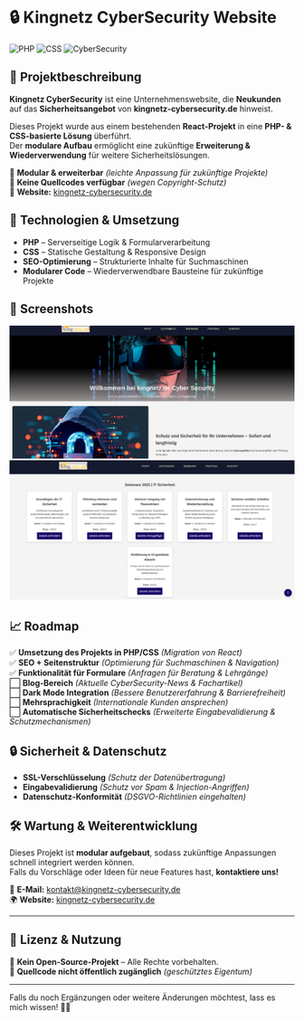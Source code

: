 # 🔒 Kingnetz CyberSecurity Website


<img src="https://img.shields.io/badge/PHP-%23777BB4.svg?style=for-the-badge&logo=php&logoColor=white" alt="PHP" width="100">
<img src="https://img.shields.io/badge/CSS-%231572B6.svg?style=for-the-badge&logo=css3&logoColor=white" alt="CSS" width="100">
<img src="https://img.shields.io/badge/CyberSecurity-Secure-blue?style=for-the-badge&logo=cybersecurity&logoColor=white" alt="CyberSecurity" width="140">



## 🚀 Projektbeschreibung

**Kingnetz CyberSecurity** ist eine Unternehmenswebsite, die **Neukunden** auf das **Sicherheitsangebot** von **kingnetz-cybersecurity.de** hinweist.  

Dieses Projekt wurde aus einem bestehenden **React-Projekt** in eine **PHP- & CSS-basierte Lösung** überführt.  
Der **modulare Aufbau** ermöglicht eine zukünftige **Erweiterung & Wiederverwendung** für weitere Sicherheitslösungen.

🔹 **Modular & erweiterbar** *(leichte Anpassung für zukünftige Projekte)*  
🔹 **Keine Quellcodes verfügbar** *(wegen Copyright-Schutz)*  
🔹 **Website:** [kingnetz-cybersecurity.de](https://kingnetz-cybersecurity.de)  



## 📌 Technologien & Umsetzung

- **PHP** – Serverseitige Logik & Formularverarbeitung
- **CSS** – Statische Gestaltung & Responsive Design
- **SEO-Optimierung** – Strukturierte Inhalte für Suchmaschinen
- **Modularer Code** – Wiederverwendbare Bausteine für zukünftige Projekte


## 📸 Screenshots 
<img src="https://raw.githubusercontent.com/Andre1974/kingnetz_sec_react/refs/heads/main/public/screen1.png" alt="Website Screen1" width="600">

<img src="https://raw.githubusercontent.com/Andre1974/kingnetz_sec_react/refs/heads/main/public/screen2.png" alt="Website Screen2" width="600">


## 📈 Roadmap

✅ **Umsetzung des Projekts in PHP/CSS** *(Migration von React)*  
✅ **SEO + Seitenstruktur** *(Optimierung für Suchmaschinen & Navigation)*  
✅ **Funktionalität für Formulare** *(Anfragen für Beratung & Lehrgänge)*  
⬜ **Blog-Bereich** *(Aktuelle CyberSecurity-News & Fachartikel)*  
⬜ **Dark Mode Integration** *(Bessere Benutzererfahrung & Barrierefreiheit)*  
⬜ **Mehrsprachigkeit** *(Internationale Kunden ansprechen)*  
⬜ **Automatische Sicherheitschecks** *(Erweiterte Eingabevalidierung & Schutzmechanismen)*  



## 🔒 Sicherheit & Datenschutz

- **SSL-Verschlüsselung** *(Schutz der Datenübertragung)*  
- **Eingabevalidierung** *(Schutz vor Spam & Injection-Angriffen)*  
- **Datenschutz-Konformität** *(DSGVO-Richtlinien eingehalten)*  



## 🛠️ Wartung & Weiterentwicklung

Dieses Projekt ist **modular aufgebaut**, sodass zukünftige Anpassungen schnell integriert werden können.  
Falls du Vorschläge oder Ideen für neue Features hast, **kontaktiere uns!**  

📧 **E-Mail:** [kontakt@kingnetz-cybersecurity.de](mailto:kontakt@kingnetz-cybersecurity.de)  
🌍 **Website:** [kingnetz-cybersecurity.de](https://kingnetz-cybersecurity.de)  

---

## 📜 Lizenz & Nutzung

📌 **Kein Open-Source-Projekt** – Alle Rechte vorbehalten.  
📌 **Quellcode nicht öffentlich zugänglich** *(geschütztes Eigentum)*  

---

Falls du noch Ergänzungen oder weitere Änderungen möchtest, lass es mich wissen! 🚀😊  
```

